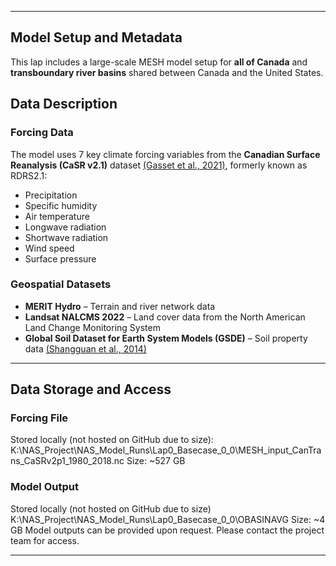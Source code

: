 

---

## Model Setup and Metadata

This lap includes a large-scale MESH model setup for **all of Canada** and **transboundary river basins** shared between Canada and the United States.

## Data Description

### Forcing Data

The model uses 7 key climate forcing variables from the **Canadian Surface Reanalysis (CaSR v2.1)** dataset [(Gasset et al., 2021)](https://doi.org/10.5194/essd-13-4269-2021), formerly known as RDRS2.1:

- Precipitation  
- Specific humidity  
- Air temperature  
- Longwave radiation  
- Shortwave radiation  
- Wind speed  
- Surface pressure  

### Geospatial Datasets

- **MERIT Hydro** – Terrain and river network data 
- **Landsat NALCMS 2022** – Land cover data from the North American Land Change Monitoring System
- **Global Soil Dataset for Earth System Models (GSDE)** – Soil property data [(Shangguan et al., 2014)](https://doi.org/10.5194/gmd-7-947-2014)

---

## Data Storage and Access

### Forcing File
Stored locally (not hosted on GitHub due to size): K:\NAS_Project\NAS_Model_Runs\Lap0_Basecase_0_0\MESH_input_CanTrans_CaSRv2p1_1980_2018.nc
Size: ~527 GB

### Model Output
Stored locally (not hosted on GitHub due to size) K:\NAS_Project\NAS_Model_Runs\Lap0_Basecase_0_0\OBASINAVG
Size: ~4 GB
Model outputs can be provided upon request. Please contact the project team for access.

---

